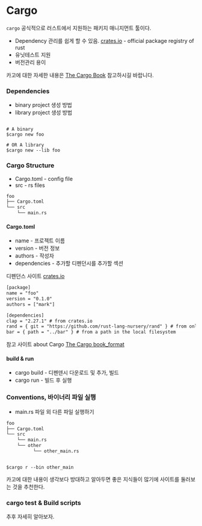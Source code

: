 # Cargo

`cargo` 공식적으로 러스트에서 지원하는 패키지 매니지먼트 툴이다. 

* Dependency 관리를 쉽게 할 수 있음. [crates.io](https://crates.io) - official package registry of rust
* 유닛테스트 지원
* 버전관리 용이


카고에 대한 자세한 내용은 [The Cargo Book](https://doc.rust-lang.org/cargo/) 참고하시길 바랍니다.



### Dependencies 


* binary project 생성 방법
* library project 생성 방법

```shell

# A binary
$cargo new foo

# OR A library
$cargo new --lib foo 

```



### Cargo Structure 

* Cargo.toml - config file 
* src - rs files

```txt
foo
├── Cargo.toml
└── src
    └── main.rs
```


#### Cargo.toml

* name - 프로젝트 이름
* version - 버전 정보
* authors - 작성자
* dependencies - 추가할 디펜던시를 추가할 섹션 

디펜던스 사이트
[crates.io](https://crates.io)

```txt
[package]
name = "foo"
version = "0.1.0"
authors = ["mark"]

[dependencies]
clap = "2.27.1" # from crates.io 
rand = { git = "https://github.com/rust-lang-nursery/rand" } # from online repo
bar = { path = "../bar" } # from a path in the local filesystem


```

참고 사이트 about Cargo
[The Cargo book_format](https://doc.rust-lang.org/cargo/reference/manifest.html)


#### build & run 

* cargo build - 디펜덴시 다운로드 및 추가, 빌드
* cargo run - 빌드 후 실행



### Conventions, 바이너리 파일 실행

* main.rs 파일 외 다른 파일 실행하기 

```txt
foo
├── Cargo.toml
└── src
    └── main.rs
    └── other
          └── other_main.rs
```


```shell

$cargo r --bin other_main

```
카고에 대한 내용이 생각보다 방대하고 알아두면 좋은 지식들이 많기에 사이트를 둘러보는 것을 추천한다.


### cargo test & Build scripts

추후 자세히 알아보자.






















